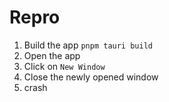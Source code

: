 # Repro

1. Build the app `pnpm tauri build`
2. Open the app
3. Click on `New Window`
4. Close the newly opened window
5. crash